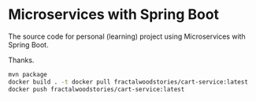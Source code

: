 # Microservices with Spring Boot
The source code for personal (learning) project using Microservices with Spring Boot. 

Thanks.

```bash
mvn package
docker build . -t docker pull fractalwoodstories/cart-service:latest
docker push fractalwoodstories/cart-service:latest
```
